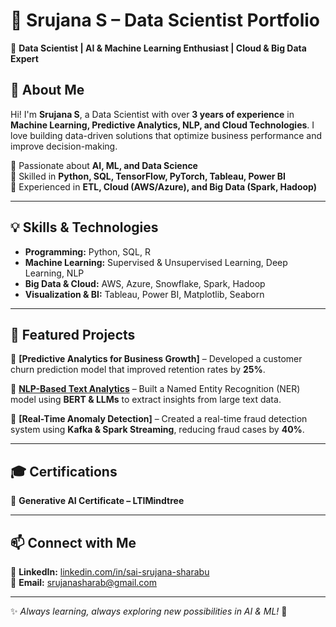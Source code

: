# 🌟 Srujana S – Data Scientist Portfolio  

🚀 **Data Scientist | AI & Machine Learning Enthusiast | Cloud & Big Data Expert**  

## 📝 About Me  
Hi! I'm **Srujana S**, a Data Scientist with over **3 years of experience** in **Machine Learning, Predictive Analytics, NLP, and Cloud Technologies**. I love building data-driven solutions that optimize business performance and improve decision-making.  

🔹 Passionate about **AI, ML, and Data Science**  
🔹 Skilled in **Python, SQL, TensorFlow, PyTorch, Tableau, Power BI**  
🔹 Experienced in **ETL, Cloud (AWS/Azure), and Big Data (Spark, Hadoop)**  

---

## 💡 Skills & Technologies  
- **Programming:** Python, SQL, R  
- **Machine Learning:** Supervised & Unsupervised Learning, Deep Learning, NLP  
- **Big Data & Cloud:** AWS, Azure, Snowflake, Spark, Hadoop  
- **Visualization & BI:** Tableau, Power BI, Matplotlib, Seaborn  

---

## 📂 Featured Projects  

🔹 **[Predictive Analytics for Business Growth]** – Developed a customer churn prediction model that improved retention rates by **25%**.  

🔹 **[NLP-Based Text Analytics]()** – Built a Named Entity Recognition (NER) model using **BERT & LLMs** to extract insights from large text data.  

🔹 **[Real-Time Anomaly Detection]** – Created a real-time fraud detection system using **Kafka & Spark Streaming**, reducing fraud cases by **40%**.  

---

## 🎓 Certifications  
📌 **Generative AI Certificate – LTIMindtree**  

---

## 📫 Connect with Me  
💼 **LinkedIn:** [linkedin.com/in/sai-srujana-sharabu](https://linkedin.com/in/sai-srujana-sharabu)  
📩 **Email:** srujanasharab@gmail.com  

---

✨ *Always learning, always exploring new possibilities in AI & ML!* 🚀  
